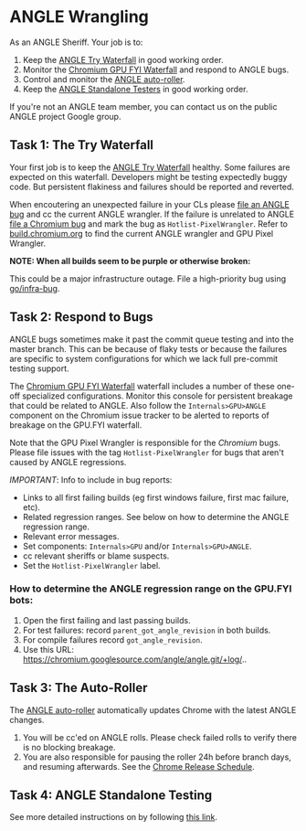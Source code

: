 # ANGLE Wrangling

As an ANGLE Sheriff. Your job is to:

 1. Keep the [ANGLE Try Waterfall](https://ci.chromium.org/p/chromium/g/angle.try/builders) in good working order.
 1. Monitor the [Chromium GPU FYI Waterfall](https://ci.chromium.org/p/chromium/g/chromium.gpu.fyi/console) and respond to ANGLE bugs.
 1. Control and monitor the [ANGLE auto-roller](https://autoroll.skia.org/r/angle-chromium-autoroll).
 1. Keep the [ANGLE Standalone Testers](StandaloneInfra.md) in good working order.

If you're not an ANGLE team member, you can contact us on the public ANGLE project Google group.

## Task 1: The Try Waterfall

Your first job is to keep the
[ANGLE Try Waterfall](https://ci.chromium.org/p/chromium/g/angle.try/builders) healthy.
Some failures are expected on this waterfall. Developers might be testing
expectedly buggy code. But persistent flakiness and failures should be
reported and reverted.

When encoutering an unexpected failure in your CLs please
[file an ANGLE bug](http://anglebug.com/new) and cc the current ANGLE wrangler. If the
failure is unrelated to ANGLE [file a Chromium bug](http://crbug.com/new) and
mark the bug as `Hotlist-PixelWrangler`. Refer to
[build.chromium.org](https://ci.chromium.org/p/chromium/g/main/console) to
find the current ANGLE wrangler and GPU Pixel Wrangler.

**NOTE: When all builds seem to be purple or otherwise broken:**

This could be a major infrastructure outage. File a high-priority bug using [go/infra-bug](http://go/infra-bug).

## Task 2: Respond to Bugs

ANGLE bugs sometimes make it past the commit queue testing and into the master
branch. This can be because of flaky tests or because the failures are
specific to system configurations for which we lack full pre-commit testing
support.

The [Chromium GPU FYI Waterfall](https://ci.chromium.org/p/chromium/g/chromium.gpu.fyi/console)
waterfall includes a number of these one-off specialized configurations.
Monitor this console for persistent breakage that could be related to ANGLE.
Also follow the `Internals>GPU>ANGLE` component on the Chromium issue tracker
to be alerted to reports of breakage on the GPU.FYI waterfall.

Note that the GPU Pixel Wrangler is responsible for the *Chromium* bugs.
Please file issues with the tag `Hotlist-PixelWrangler` for bugs that aren't
caused by ANGLE regressions.

*IMPORTANT*: Info to include in bug reports:

 * Links to all first failing builds (eg first windows failure, first mac failure, etc).
 * Related regression ranges. See below on how to determine the ANGLE regression range.
 * Relevant error messages.
 * Set components: `Internals>GPU` and/or `Internals>GPU>ANGLE`.
 * cc relevant sheriffs or blame suspects.
 * Set the `Hotlist-PixelWrangler` label.

### How to determine the ANGLE regression range on the GPU.FYI bots:

 1. Open the first failing and last passing builds.
 1. For test failures: record `parent_got_angle_revision` in both builds.
 1. For compile failures record `got_angle_revision`.
 1. Use this URL: https://chromium.googlesource.com/angle/angle.git/+log/<last good revision>..<first bad revision>

## Task 3: The Auto-Roller

The [ANGLE auto-roller](https://autoroll.skia.org/r/angle-chromium-autoroll) automatically updates Chrome with the latest ANGLE changes.

 1. You will be cc'ed on ANGLE rolls. Please check failed rolls to verify there is no blocking breakage.
 1. You are also responsible for pausing the roller 24h before branch days, and resuming afterwards. See the [Chrome Release Schedule](https://chromiumdash.appspot.com/schedule).

## Task 4: ANGLE Standalone Testing

See more detailed instructions on by following [this link](StandaloneInfra.md).
